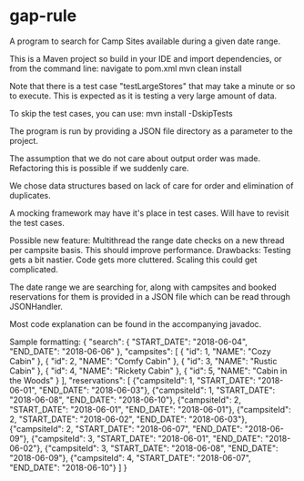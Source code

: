 # gap-rule

A program to search for Camp Sites available during a given date range.

This is a Maven project so build in your IDE and import dependencies, or from the command line:
navigate to pom.xml
mvn clean install

Note that there is a test case "testLargeStores" that may take a minute or so to execute. This is expected as
it is testing a very large amount of data.

To skip the test cases, you can use:
mvn install -DskipTests

The program is run by providing a JSON file directory as a parameter to the project.

The assumption that we do not care about output order was made. Refactoring this is possible if we suddenly care.

We chose data structures based on lack of care for order and elimination of duplicates.

A mocking framework may have it's place in test cases. Will have to revisit the test cases.

Possible new feature:
Multithread the range date checks on a new thread per campsite basis. This should improve performance.
Drawbacks: Testing gets a bit nastier. Code gets more cluttered. Scaling this could get complicated.

The date range we are searching for, along with campsites and booked reservations for them is provided in a JSON file
which can be read through JSONHandler.

Most code explanation can be found in the accompanying javadoc.

Sample formatting:
{
  "search": {
    "START_DATE": "2018-06-04",
    "END_DATE": "2018-06-06"
  },
  "campsites": [
    {
      "id": 1,
      "NAME": "Cozy Cabin"
    },
    {
      "id": 2,
      "NAME": "Comfy Cabin"
    },
    {
      "id": 3,
      "NAME": "Rustic Cabin"
    },
    {
      "id": 4,
      "NAME": "Rickety Cabin"
    },
    {
      "id": 5,
      "NAME": "Cabin in the Woods"
    }
  ],
  "reservations": [
    {"campsiteId": 1, "START_DATE": "2018-06-01", "END_DATE": "2018-06-03"},
    {"campsiteId": 1, "START_DATE": "2018-06-08", "END_DATE": "2018-06-10"},
    {"campsiteId": 2, "START_DATE": "2018-06-01", "END_DATE": "2018-06-01"},
    {"campsiteId": 2, "START_DATE": "2018-06-02", "END_DATE": "2018-06-03"},
    {"campsiteId": 2, "START_DATE": "2018-06-07", "END_DATE": "2018-06-09"},
    {"campsiteId": 3, "START_DATE": "2018-06-01", "END_DATE": "2018-06-02"},
    {"campsiteId": 3, "START_DATE": "2018-06-08", "END_DATE": "2018-06-09"},
    {"campsiteId": 4, "START_DATE": "2018-06-07", "END_DATE": "2018-06-10"}
  ]
}
